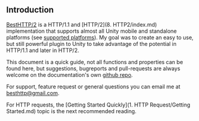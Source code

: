 ## Introduction
[BestHTTP/2](https://www.assetstore.unity3d.com/en/#!/content/10872 "BestHTTP/2") is a HTTP/1.1 and [HTTP/2](8. HTTP2/index.md) implementation that supports almost all Unity mobile and standalone platforms (see [supported platforms](platforms.md)).
My goal was to create an easy to use, but still powerful plugin to Unity to take advantage of the potential in HTTP/1.1 and later in HTTP/2.

This document is a quick guide, not all functions and properties can be found here, but suggestions, bugreports and pull-requests are always welcome on the documentation's own [github repo](https://github.com/Benedicht/BestHTTP-Documentation).

For support, feature request or general questions you can email me at <besthttp@gmail.com>.

For HTTP requests, the [Getting Started Quickly](1. HTTP Request/Getting Started.md) topic is the next recommended reading.